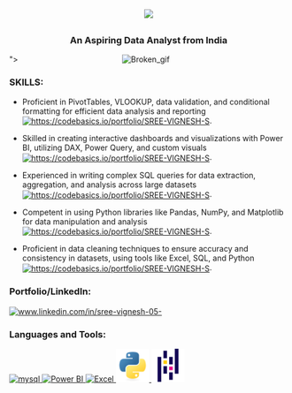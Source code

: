 <h1 align="center">
    <img src="https://readme-typing-svg.herokuapp.com/?font=Righteous&size=35&center=true&vCenter=true&width=500&height=70&duration=4000&lines=Hi+There!+😊;+I'm+Rohan+Todkar!;" />
</h1>
</h1>
<h3 align="center">An Aspiring Data Analyst from India</h3>
<img align="right" alt="Broken_gif" width="300" src="https://dribbble.com/shots/10875204-Granular-graph?utm_source=Clipboard_Shot&utm_campaign=lemondigital&utm_content=Granular%20graph&utm_medium=Social_Share&utm_source=Clipboard_Shot&utm_campaign=lemondigital&utm_content=Granular%20graph&utm_medium=Social_Share" />
">

<h3 align="left">SKILLS:</h3>
<p align="left">
    
- Proficient in PivotTables, VLOOKUP, data validation, and conditional formatting for efficient data analysis and reporting <a href="" target="blank"><img align="center" src="https://img.icons8.com/?size=100&id=Cq225MC8MgBu&format=png&color=000000" alt="https://codebasics.io/portfolio/SREE-VIGNESH-S" height="25" width="25" /></a>.
    
- Skilled in creating interactive dashboards and visualizations with Power BI, utilizing DAX, Power Query, and custom visuals <a href="" target="blank"><img align="center" src="https://img.icons8.com/?size=100&id=UD9nG7mgbuXZ&format=png&color=000000" alt="https://codebasics.io/portfolio/SREE-VIGNESH-S" height="30" width="30" /></a>.

- Experienced in writing complex SQL queries for data extraction, aggregation, and analysis across large datasets <a href="" target="blank"><img align="center" src="https://img.icons8.com/?size=100&id=RXrON5kyN96A&format=png&color=000000" alt="https://codebasics.io/portfolio/SREE-VIGNESH-S" height="30" width="30" /></a>.

- Competent in using Python libraries like Pandas, NumPy, and Matplotlib for data manipulation and analysis <a href="" target="blank"><img align="center" src="https://img.icons8.com/?size=100&id=51769&format=png&color=000000" alt="https://codebasics.io/portfolio/SREE-VIGNESH-S" height="30" width="30" /></a>.

- Proficient in data cleaning techniques to ensure accuracy and consistency in datasets, using tools like Excel, SQL, and Python <a href="" target="blank"><img align="center" src="https://img.icons8.com/?size=100&id=DXyicYvZaepL&format=png&color=000000" alt="https://codebasics.io/portfolio/SREE-VIGNESH-S" height="30" width="30" /></a>.



<h3 align="left">Portfolio/LinkedIn:</h3>
<p align="left">
<a href="https://in.linkedin.com/in/rohantodkar0705" target="blank"><img align="center" src="https://raw.githubusercontent.com/rahuldkjain/github-profile-readme-generator/master/src/images/icons/Social/linked-in-alt.svg" alt="www.linkedin.com/in/sree-vignesh-05-" height="50" width="50" /></a>
</p> 


<h3 align="left">Languages and Tools:</h3>
<p align="left"> <a href="https://www.mysql.com/" target="_blank" rel="noreferrer"> <img src="https://skillicons.dev/icons?i=mysql" alt="mysql" width="55" height="55"/> </a> <a href="https://github.com/sreevignesh05/Business-Insights-360" target="_blank" rel="noreferrer"> <img src="https://img.icons8.com/?size=100&id=3sGOUDo9nJ4k&format=png&color=000000" alt="Power BI" width="60" height="60"/> </a> <a href="https://github.com/sreevignesh05/Sales-analytics" target="_blank" rel="noreferrer"> <img src="https://img.icons8.com/?size=100&id=UECmBSgBOvPT&format=png&color=000000" alt="Excel" width="60" height="60"/> </a> <a href="https://www.python.org" target="_blank" rel="noreferrer"> <img src="https://raw.githubusercontent.com/devicons/devicon/master/icons/python/python-original.svg" alt="python" width="60" height="60"/> </a>  <a href="https://pandas.pydata.org/" target="_blank" rel="noreferrer"> <img src="https://raw.githubusercontent.com/devicons/devicon/2ae2a900d2f041da66e950e4d48052658d850630/icons/pandas/pandas-original.svg" alt="pandas" width="60" height="60"/> </a>   </p> 
